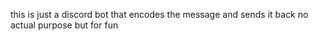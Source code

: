 this is just a discord bot that encodes the message and sends it back 
no actual purpose but for fun
